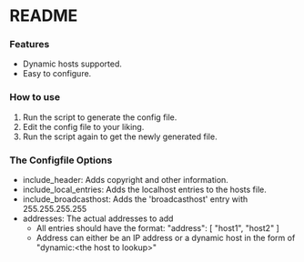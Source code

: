 # README

### Features
- Dynamic hosts supported.
- Easy to configure.


### How to use
1. Run the script to generate the config file.
2. Edit the config file to your liking.
3. Run the script again to get the newly generated file.


### The Configfile Options
- include_header: Adds copyright and other information.
- include_local_entries: Adds the localhost entries to the hosts file.
- include_broadcasthost: Adds the 'broadcasthost' entry with 255.255.255.255
- addresses: The actual addresses to add
  - All entries should have the format: "address": [ "host1", "host2" ]
  - Address can either be an IP address or a dynamic host in the form of "dynamic:\<the host to lookup\>"